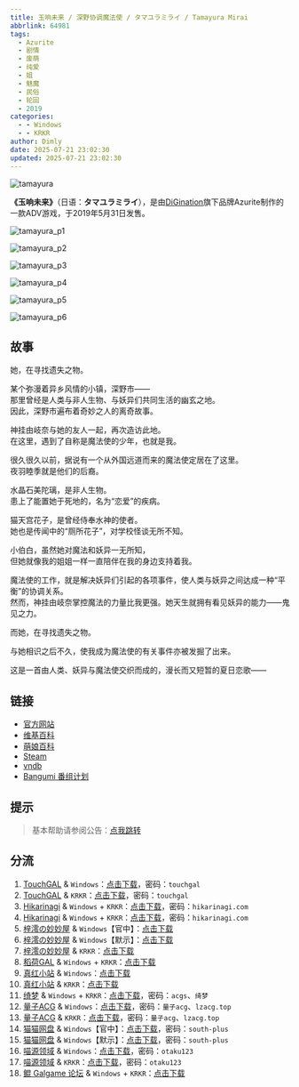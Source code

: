 ```yaml
---
title: 玉响未来 / 深野协调魔法使 / タマユラミライ / Tamayura Mirai
abbrlink: 64981
tags:
  - Azurite
  - 剧情
  - 废萌
  - 纯爱
  - 姐
  - 魅魔
  - 民俗
  - 轮回
  - 2019
categories:
  - - Windows
  - - KRKR
author: Dimly
date: 2025-07-21 23:02:30
updated: 2025-07-21 23:02:30
---
```


![tamayura](https://t.vndb.org/cv/51/79751.jpg)

**《玉响未来》**（日语：**タマユラミライ**），是由[DiGination](https://zh.moegirl.org.cn/index.php?title=DiGination&action=edit&redlink=1)旗下品牌Azurite制作的一款ADV游戏，于2019年5月31日发售。

<!--more-->

![tamayura_p1](https://t.vndb.org/sf/21/161121.jpg)

![tamayura_p2](https://t.vndb.org/sf/22/161122.jpg)

![tamayura_p3](https://t.vndb.org/sf/23/161123.jpg)

![tamayura_p4](https://t.vndb.org/sf/24/161124.jpg)

![tamayura_p5](https://t.vndb.org/sf/25/161125.jpg)

![tamayura_p6](https://t.vndb.org/sf/26/161126.jpg)

## 故事

她，在寻找遗失之物。

某个弥漫着异乡风情的小镇，深野市——  
那里曾经是人类与非人生物、与妖异们共同生活的幽玄之地。  
因此，深野市遍布着奇妙之人的离奇故事。

神挂由岐奈与她的友人一起，再次造访此地。  
在这里，遇到了自称是魔法使的少年，也就是我。

很久很久以前，据说有一个从外国远道而来的魔法使定居在了这里。  
夜羽睦季就是他们的后裔。

水晶石美陀璃，是非人生物。  
患上了能置她于死地的，名为“恋爱”的疾病。

猫天宫花子，是曾经侍奉水神的使者。  
她也是传闻中的“厕所花子”，对学校怪谈无所不知。

小伯白，虽然她对魔法和妖异一无所知，  
但她就像我的姐姐一样一直陪伴在我的身边支持着我。

魔法使的工作，就是解决妖异们引起的各项事件，使人类与妖异之间达成一种“平衡”的协调关系。  
然而，神挂由岐奈掌控魔法的力量比我更强。她天生就拥有看见妖异的能力——鬼见之力。

而她，在寻找遗失之物。

与她相识之后不久，使我成为魔法使的有关事件亦被发掘了出来。

这是一首由人类、妖异与魔法使交织而成的，漫长而又短暂的夏日恋歌——

## 链接

- [官方网站](https://fanzagames-digination.com/azurite/tamayura/index.html)
- [维基百科](https://zh.wikipedia.org/wiki/%E7%8E%89%E9%9F%BF%E6%9C%AA%E4%BE%86)
- [萌娘百科](https://zh.moegirl.org.cn/%E7%8E%89%E5%93%8D%E6%9C%AA%E6%9D%A5)
- [Steam](https://store.steampowered.com/app/1960830/)
- [vndb](https://vndb.org/v23501)
- [Bangumi 番组计划](https://bgm.tv/subject/255032)

## 提示

> 基本帮助请参阅公告：[点我跳转](/p/announcement/)

## 分流

1.  [TouchGAL](https://www.touchgal.us/) & `Windows`：[点击下载](https://pan.touchgal.net/s/2wATg)，密码：`touchgal`
2.  [TouchGAL](https://www.touchgal.us/) & `KRKR`：[点击下载](https://pan.touchgal.net/s/GGkhX)，密码：`touchgal`
3.  [Hikarinagi](https://www.hikarinagi.net/) & `Windows` + `KRKR`：[点击下载](https://pan.yurari.moe/s/7Brcx)，密码：`hikarinagi.com`
4.  [Hikarinagi](https://www.hikarinagi.net/) & `Windows` + `KRKR`：[点击下载](https://pan.yurari.moe/s/K3lCv)，密码：`hikarinagi.com`
5.  [梓澪の妙妙屋](https://zi0.cc/) & `Windows`【官中】：[点击下载](https://zi0.cc/%E5%90%88%E9%9B%86%E7%B3%BB%E5%88%97/%E5%8D%97+GalGame%E6%B1%89%E5%8C%96%E5%8C%BA%E5%85%A8%E5%8C%BA%E8%B5%84%E6%BA%90%E5%A4%87%E4%BB%BD/05/[Azurite]%20%E3%82%BF%E3%83%9E%E3%83%A6%E3%83%A9%E3%83%9F%E3%83%A9%E3%82%A4%20%20%E7%8E%89%E5%93%8D%E6%9C%AA%E6%9D%A5%20%E6%B1%89%E5%8C%96%E7%A1%AC%E7%9B%98%E7%89%88%20%E6%B1%89%E5%8C%96%E7%A1%AC%E7%9B%98%E7%89%88[%E5%AE%98%E6%96%B9%E4%B8%AD%E8%8B%B1%E6%96%87].zip)
6.  [梓澪の妙妙屋](https://zi0.cc/) & `Windows`【默示】：[点击下载](https://zi0.cc/%E5%90%88%E9%9B%86%E7%B3%BB%E5%88%97/%E5%8D%97+GalGame%E6%B1%89%E5%8C%96%E5%8C%BA%E5%85%A8%E5%8C%BA%E8%B5%84%E6%BA%90%E5%A4%87%E4%BB%BD/05/[Azurite]%20%E3%82%BF%E3%83%9E%E3%83%A6%E3%83%A9%E3%83%9F%E3%83%A9%E3%82%A4%20%20%E7%8E%89%E5%93%8D%E6%9C%AA%E6%9D%A5%20%E6%B1%89%E5%8C%96%E7%A1%AC%E7%9B%98%E7%89%88[%E9%BB%98%E7%A4%BA%E6%B1%89%E5%8C%96%E7%BB%84].zip)
7.  [梓澪の妙妙屋](https://zi0.cc/) & `KRKR`：[点击下载](https://zi0.cc/,%E3%80%90ADV-%E5%86%92%E9%99%A9%E6%B8%B8%E6%88%8F%E3%80%91/%E3%80%90PC+%E5%AE%89%E5%8D%93%E3%80%91%E7%8E%89%E5%93%8D%E6%9C%AA%E6%9D%A5%EF%BC%8F%E6%B7%B1%E9%87%8E%E5%8D%8F%E8%B0%83%E9%AD%94%E6%B3%95%E4%BD%BF/%E3%80%90KRKR%E3%80%91%E3%80%90%E6%B1%89%E5%8C%96%E9%AB%98%E5%8E%8B%E3%80%91%E7%8E%89%E5%93%8D%E6%9C%AA%E6%9D%A5%EF%BC%8F%E6%B7%B1%E9%87%8E%E5%8D%8F%E8%B0%83%E9%AD%94%E6%B3%95%E4%BD%BF.zip)
8.  [稻荷GAL](https://inarigal.com/) & `Windows` + `KRKR`：[点击下载](https://inarigal.com/detail/377)
9.  [真红小站](https://www.shinnku.com/) & `Windows`：[点击下载](https://www.shinnku.com/files/shinnku/0/win/%E7%8E%89%E5%93%8D%E6%9C%AA%E6%9D%A5.7z)
10.  [真红小站](https://www.shinnku.com/) & `KRKR`：[点击下载](https://www.shinnku.com/files/shinnku/0/krkr/%E6%B7%B1%E9%87%8E%E5%8D%8F%E8%B0%83%E9%AD%94%E6%B3%95%E4%BD%BF.7z)
11.  [绮梦](https://acgs.one/) & `Windows` + `KRKR`：[点击下载](https://game.acgs.one/game/429.html)，密码：`acgs`、`绮梦`
12.  [量子ACG](https://lzacg.cc/) & `Windows`：[点击下载](https://lzacg.cc/649)，密码：`量子acg`、`lzacg.top`
13.  [量子ACG](https://lzacg.cc/) & `KRKR`：[点击下载](https://lzacg.cc/5878)，密码：`量子acg`、`lzacg.top`
14.  [猫猫网盘](https://catcat.cloud/) & `Windows`【官中】：[点击下载](https://catcat.cloud/GalGame/SP%E5%90%8E%E7%AB%AF1[GalGame%E5%88%86%E5%8C%BA]/GalGame%E5%90%88%E9%9B%86-05%E5%8F%B7%E6%9C%BA/Part06/[Azurite]%20%E7%8E%89%E5%93%8D%E6%9C%AA%E6%9D%A5%EF%BC%8F%E3%82%BF%E3%83%9E%E3%83%A6%E3%83%A9%E3%83%9F%E3%83%A9%E3%82%A4%E3%80%90Steam%E5%AE%98%E6%96%B9%E4%B8%AD%E6%96%87%E3%80%91.rar)，密码：`south-plus`
15.  [猫猫网盘](https://catcat.cloud/) & `Windows`【默示】：[点击下载](https://catcat.cloud/GalGame/SP%E5%90%8E%E7%AB%AF1[GalGame%E5%88%86%E5%8C%BA]/GalGame%E5%90%88%E9%9B%86-05%E5%8F%B7%E6%9C%BA/Part09/[Azurite]%20%E7%8E%89%E5%93%8D%E6%9C%AA%E6%9D%A5%EF%BC%8F%E3%82%BF%E3%83%9E%E3%83%A6%E3%83%A9%E3%83%9F%E3%83%A9%E3%82%A4%E3%80%90%E9%BB%98%E7%A4%BA%E6%B1%89%E5%8C%96%E7%BB%84%E3%80%91.rar)，密码：`south-plus`
16.  [喵源领域](https://www.nyantaku.com/) & `Windows`：[点击下载](https://www.nullcloud.top/Game/Azurite/[Windows]%E7%8E%89%E5%93%8D%E6%9C%AA%E6%9D%A5.7z)，密码：`otaku123`
17.  [喵源领域](https://www.nyantaku.com/) & `KRKR`：[点击下载](https://www.nullcloud.top/Game/Azurite/[Kirikiroid2]%E6%B7%B1%E9%87%8E%E5%8D%8F%E8%B0%83%E9%AD%94%E6%B3%95%E4%BD%BF.7z)，密码：`otaku123`
18.  [鲲 Galgame 论坛](https://www.kungal.com/) & `Windows` + `KRKR`：[点击下载](https://www.kungal.com/galgame/150)
